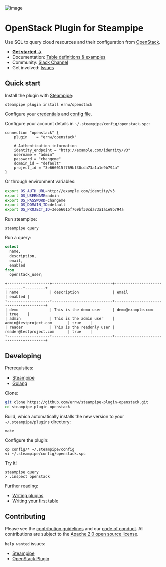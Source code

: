 ![image](https://hub.steampipe.io/images/plugins/ernw/openstack-social-graphic.png)

# OpenStack Plugin for Steampipe

Use SQL to query cloud resources and their configuration from [OpenStack](https://www.openstack.org/).

* **[Get started →](https://hub.steampipe.io/plugins/ernw/openstack)**
* Documentation: [Table definitions & examples](https://hub.steampipe.io/plugins/ernw/openstack/tables)
* Community: [Slack Channel](https://steampipe.io/community/join)
* Get involved: [Issues](https://github.com/ernw/steampipe-plugin-openstack/issues)

## Quick start

Install the plugin with [Steampipe](https://steampipe.io):

```shell
steampipe plugin install ernw/openstack
```

Configure your [credentials](https://hub.steampipe.io/plugins/ernw/openstack#credentials) and [config file](https://hub.steampipe.io/plugins/ernw/openstack#configuration).

Configure your account details in `~/.steampipe/config/openstack.spc`:

```hcl
connection "openstack" {
    plugin    = "ernw/openstack"

    # Authentication information
    identity_endpoint = "http://example.com/identity/v3"
    username = "admin"
    password = "changeme"
    domain_id = "default"
    project_id = "3e666015f769bf30cda73a1a1e9b794a"
}
```

Or through environment variables:

```sh
export OS_AUTH_URL=http://example.com/identity/v3
export OS_USERNAME=admin
export OS_PASSWORD=changeme
export OS_DOMAIN_ID=default
export OS_PROJECT_ID=3e666015f769bf30cda73a1a1e9b794a
```

Run steampipe:

```shell
steampipe query
```

Run a query:

```sql
select
  name,
  description,
  email,
  enabled
from
  openstack_user;
```

```
+-------------------+---------------------------+-----------------------------+---------+
| name              | description               | email                       | enabled |
+-------------------+---------------------------+-----------------------------+---------+
| demo              | This is the demo user     | demo@example.com            | true    |
| admin             | This is the admin user    | admin@testproject.com       | true    |
| reader            | This is the readonly user | reader@testproject.com      | true    |
+-------------------+---------------------------+-----------------------------+---------+
```

## Developing

Prerequisites:

- [Steampipe](https://steampipe.io/downloads)
- [Golang](https://golang.org/doc/install)

Clone:

```sh
git clone https://github.com/ernw/steampipe-plugin-openstack.git
cd steampipe-plugin-openstack
```

Build, which automatically installs the new version to your `~/.steampipe/plugins` directory:

```
make
```

Configure the plugin:

```
cp config/* ~/.steampipe/config
vi ~/.steampipe/config/openstack.spc
```

Try it!

```
steampipe query
> .inspect openstack
```

Further reading:

- [Writing plugins](https://steampipe.io/docs/develop/writing-plugins)
- [Writing your first table](https://steampipe.io/docs/develop/writing-your-first-table)

## Contributing

Please see the [contribution guidelines](https://github.com/turbot/steampipe/blob/main/CONTRIBUTING.md) and our [code of conduct](https://github.com/turbot/steampipe/blob/main/CODE_OF_CONDUCT.md). All contributions are subject to the [Apache 2.0 open source license](https://github.com/ernw/steampipe-plugin-openstack/blob/master/LICENSE).

`help wanted` issues:
- [Steampipe](https://github.com/turbot/steampipe/labels/help%20wanted)
- [OpenStack Plugin](https://github.com/ernw/steampipe-plugin-openstack/labels/help%20wanted)